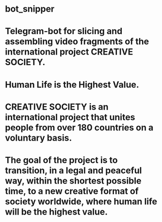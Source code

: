 # bot_snipper
# Telegram-bot for slicing and assembling video fragments of the international project CREATIVE SOCIETY. 
# Human Life is the Highest Value. 
# CREATIVE SOCIETY is an international project that unites people from over 180 countries on a voluntary basis. 
# The goal of the project is to transition, in a legal and peaceful way, within the shortest possible time, to a new creative format of society worldwide, where human life will be the highest value.
#

